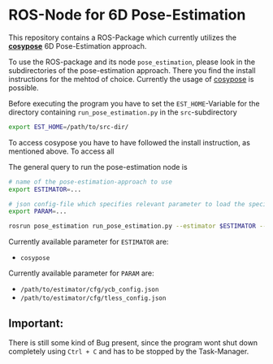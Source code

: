 # ROS-Node for 6D Pose-Estimation
This repository contains a ROS-Package which currently utilizes the __[cosypose](https://github.com/datboi223/cosypose)__ 6D Pose-Estimation approach.

To use the ROS-package and its node `pose_estimation`, please look in the subdirectories of the pose-estimation approach. There you find the install instructions for the mehtod of choice. Currently the usage of [cosypose](src/pose_estimators/cosypose_estimator/README.md) is possible.

Before executing the program you have to set the `EST_HOME`-Variable for the directory containing `run_pose_estimation.py` in the `src`-subdirectory
```bash
export EST_HOME=/path/to/src-dir/
```
To access cosypose you have to have followed the install instruction, as mentioned above.
To access all 


The general query to run the pose-estimation node is
```bash
# name of the pose-estimation-approach to use
export ESTIMATOR=...

# json config-file which specifies relevant parameter to load the specified approach
export PARAM=...

rosrun pose_estimation run_pose_estimation.py --estimator $ESTIMATOR --param $PARAM
```

Currently available parameter for `ESTIMATOR` are:
- `cosypose`

Currently available parameter for `PARAM` are:
- `/path/to/estimator/cfg/ycb_config.json`
- `/path/to/estimator/cfg/tless_config.json`

## Important:
There is still some kind of Bug present, since the program wont shut down completely using `Ctrl + C` and has to be stopped by the Task-Manager.